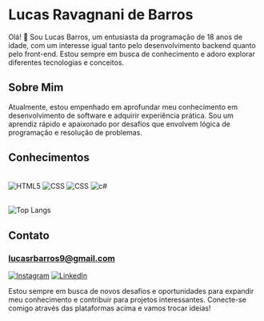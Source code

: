 # Lucas Ravagnani de Barros


Olá! 👋 Sou Lucas Barros, um entusiasta da programação de 18 anos de idade, com um interesse igual tanto pelo desenvolvimento backend quanto pelo front-end. Estou sempre em busca de conhecimento e adoro explorar diferentes tecnologias e conceitos.

## Sobre Mim

Atualmente, estou empenhado em aprofundar meu conhecimento em desenvolvimento de software e adquirir experiência prática. Sou um aprendiz rápido e apaixonado por desafios que envolvem lógica de programação e resolução de problemas.


## Conhecimentos

<div style="display: inline_block"><br/>
    <img align="center" alt="HTML5" src="https://img.shields.io/badge/HTML5-E34F26?style=for-the-badge&logo=html5&logoColor=white">
    <img align="center" alt="CSS" src="https://img.shields.io/badge/CSS3-1572B6?style=for-the-badge&logo=css3&logoColor=white">
    <img align="center" alt="CSS" src="https://img.shields.io/badge/JavaScript-F7DF1E?style=for-the-badge&logo=javascript&logoColor=black">
    <img align="center" alt="c#" src="https://img.shields.io/badge/C%23-239120?style=for-the-badge&logo=c-sharp&logoColor=white">
    <br/>
</div>
<br/>

![Top Langs](https://github-readme-stats.vercel.app/api/top-langs/?username=lucasrbarros&layout=compact)

## Contato


### lucasrbarros9@gmail.com


[![Instagram](https://img.shields.io/badge/Instagram-E4405F?style=for-the-badge&logo=instagram&logoColor=white)](https://instagram.com/lucas_rbarros_?igshid=OGQ5ZDc2ODk2ZA==)
[![LinkedIn](https://img.shields.io/badge/LinkedIn-0077B5?style=for-the-badge&logo=linkedin&logoColor=white)](https://www.linkedin.com/in/lucas-ravagnani-de-barros-9862a5266)

Estou sempre em busca de novos desafios e oportunidades para expandir meu conhecimento e contribuir para projetos interessantes. Conecte-se comigo através das plataformas acima e vamos trocar ideias!

<!-- Lembre-se de adicionar a sua foto ao perfil no GitHub para personalizá-lo ainda mais. Se quiser fazer mais alterações ou adicionar mais informações, sinta-se à vontade! -->
